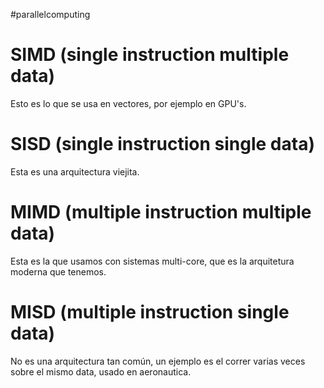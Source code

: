 #parallelcomputing 
# SIMD (single instruction multiple data)
Esto es lo que se usa en vectores, por ejemplo en GPU's. 
# SISD (single instruction single data)
Esta es una arquitectura viejita. 
# MIMD (multiple instruction multiple data)
Esta es la que usamos con sistemas multi-core, que es la arquitetura moderna que tenemos.
# MISD (multiple instruction single data)
No es una arquitectura tan común, un ejemplo es el correr varias veces sobre el mismo data, usado en aeronautica. 

